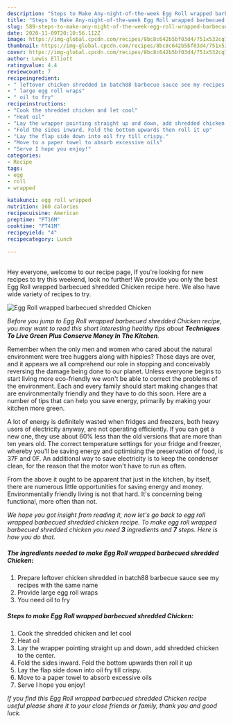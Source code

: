 ```yaml
---
description: "Steps to Make Any-night-of-the-week Egg Roll wrapped barbecued shredded Chicken"
title: "Steps to Make Any-night-of-the-week Egg Roll wrapped barbecued shredded Chicken"
slug: 589-steps-to-make-any-night-of-the-week-egg-roll-wrapped-barbecued-shredded-chicken
date: 2020-11-09T20:10:56.112Z
image: https://img-global.cpcdn.com/recipes/8bc8c642b5bf03d4/751x532cq70/egg-roll-wrapped-barbecued-shredded-chicken-recipe-main-photo.jpg
thumbnail: https://img-global.cpcdn.com/recipes/8bc8c642b5bf03d4/751x532cq70/egg-roll-wrapped-barbecued-shredded-chicken-recipe-main-photo.jpg
cover: https://img-global.cpcdn.com/recipes/8bc8c642b5bf03d4/751x532cq70/egg-roll-wrapped-barbecued-shredded-chicken-recipe-main-photo.jpg
author: Lewis Elliott
ratingvalue: 4.4
reviewcount: 7
recipeingredient:
- " leftover chicken shredded in batch88 barbecue sauce see my recipes with the same name"
- " large egg roll wraps"
- " oil to fry"
recipeinstructions:
- "Cook the shredded chicken and let cool"
- "Heat oil"
- "Lay the wrapper pointing straight up and down, add shredded chicken to the center."
- "Fold the sides inward. Fold the bottom upwards then roll it up"
- "Lay the flap side down into oil fry till crispy."
- "Move to a paper towel to absorb excessive oils"
- "Serve I hope you enjoy!"
categories:
- Recipe
tags:
- egg
- roll
- wrapped

katakunci: egg roll wrapped 
nutrition: 160 calories
recipecuisine: American
preptime: "PT16M"
cooktime: "PT41M"
recipeyield: "4"
recipecategory: Lunch

---
```

<br>
Hey everyone, welcome to our recipe page, If you're looking for new recipes to try this weekend, look no further! We provide you only the best Egg Roll wrapped barbecued shredded Chicken recipe here. We also have wide variety of recipes to try.
<br>


![Egg Roll wrapped barbecued shredded Chicken](https://img-global.cpcdn.com/recipes/8bc8c642b5bf03d4/751x532cq70/egg-roll-wrapped-barbecued-shredded-chicken-recipe-main-photo.jpg)

<i>Before you jump to Egg Roll wrapped barbecued shredded Chicken recipe, you may want to read this short interesting healthy tips about 
<strong>Techniques To Live Green Plus Conserve Money In The Kitchen</strong>.</i>
</br>

Remember when the only men and women who cared about the natural environment were tree huggers along with hippies? Those days are over, and it appears we all comprehend our role in stopping and conceivably reversing the damage being done to our planet. Unless everyone begins to start living more eco-friendly we won't be able to correct the problems of the environment. Each and every family should start making changes that are environmentally friendly and they have to do this soon. Here are a number of tips that can help you save energy, primarily by making your kitchen more green.

A lot of energy is definitely wasted when fridges and freezers, both heavy users of electricity anyway, are not operating efficiently. If you can get a new one, they use about 60% less than the old versions that are more than ten years old. The correct temperature settings for your fridge and freezer, whereby you'll be saving energy and optimising the preservation of food, is 37F and 0F. An additional way to save electricity is to keep the condenser clean, for the reason that the motor won't have to run as often.

From the above it ought to be apparent that just in the kitchen, by itself, there are numerous little opportunities for saving energy and money. Environmentally friendly living is not that hard. It's concerning being functional, more often than not.


<i>We hope you got insight from reading it, now let's go back to egg roll wrapped barbecued shredded chicken recipe. To make egg roll wrapped barbecued shredded chicken you need <strong>3</strong> ingredients and <strong>7</strong> steps. Here is how you do that.
</i>

##### The ingredients needed to make Egg Roll wrapped barbecued shredded Chicken:

1. Prepare  leftover chicken shredded in batch88 barbecue sauce see my recipes with the same name
1. Provide  large egg roll wraps
1. You need  oil to fry


##### Steps to make Egg Roll wrapped barbecued shredded Chicken:

1. Cook the shredded chicken and let cool
1. Heat oil
1. Lay the wrapper pointing straight up and down, add shredded chicken to the center.
1. Fold the sides inward. Fold the bottom upwards then roll it up
1. Lay the flap side down into oil fry till crispy.
1. Move to a paper towel to absorb excessive oils
1. Serve I hope you enjoy!


<i>If you find this Egg Roll wrapped barbecued shredded Chicken recipe useful please share it to your close friends or family, thank you and good luck.</i>
